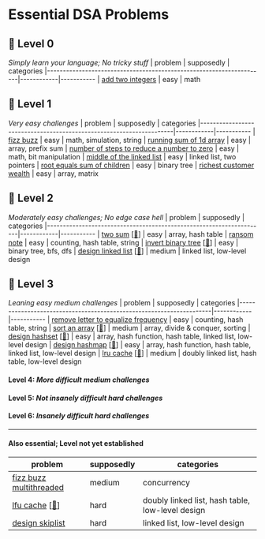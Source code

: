 Essential DSA Problems
======================


## 🍼 Level 0
_Simply learn your language; No tricky stuff_
| problem                                                             | supposedly | categories
|---------------------------------------------------------------------|------------|-----------
| [add two integers](https://leetcode.com/problems/add-two-integers/) | easy       | math


## 🐣 Level 1
_Very easy challenges_
| problem                                                             | supposedly | categories
|---------------------------------------------------------------------|------------|-----------
| [fizz buzz](https://leetcode.com/problems/fizz-buzz/)               | easy       | math, simulation, string
| [running sum of 1d array](https://leetcode.com/problems/running-sum-of-1d-array/) | easy | array, prefix sum
| [number of steps to reduce a number to zero](https://leetcode.com/problems/number-of-steps-to-reduce-a-number-to-zero/) | easy | math, bit manipulation
| [middle of the linked list](https://leetcode.com/problems/middle-of-the-linked-list/) | easy | linked list, two pointers
| [root equals sum of children](https://leetcode.com/problems/root-equals-sum-of-children/) | easy | binary tree
| [richest customer wealth](https://leetcode.com/problems/richest-customer-wealth/) | easy | array, matrix


## 🐤 Level 2
_Moderately easy challenges; No edge case hell_
| problem                                                             | supposedly | categories
|---------------------------------------------------------------------|------------|-----------
| [two sum](https://leetcode.com/problems/two-sum/) [[🚀](https://neetcode.io/solutions/two-sum)] | easy | array, hash table
| [ransom note](https://leetcode.com/problems/ransom-note/) | easy | counting, hash table, string
| [invert binary tree](https://leetcode.com/problems/invert-binary-tree/) [[🚀](https://neetcode.io/solutions/invert-binary-tree)] | easy | binary tree, bfs, dfs
| [design linked list](https://leetcode.com/problems/design-linked-list/) [[🚀](https://neetcode.io/solutions/design-linked-list)] | medium | linked list, low-level design


## 🐔 Level 3
_Leaning easy medium challenges_
| problem                                                             | supposedly | categories
|---------------------------------------------------------------------|------------|-----------
| [remove letter to equalize frequency](https://leetcode.com/problems/remove-letter-to-equalize-frequency/) | easy | counting, hash table, string
| [sort an array](https://leetcode.com/problems/sort-an-array/) [[🚀](https://neetcode.io/solutions/sort-an-array)] | medium | array, divide & conquer, sorting
| [design hashset](https://leetcode.com/problems/design-hashset/) [[🚀](https://neetcode.io/solutions/design-hashset)] | easy | array, hash function, hash table, linked list, low-level design
| [design hashmap](https://leetcode.com/problems/design-hashmap/) [[🚀](https://neetcode.io/problems/design-hashmap)] | easy | array, hash function, hash table, linked list, low-level design
| [lru cache](https://leetcode.com/problems/lru-cache/) [[🚀](https://neetcode.io/solutions/lru-cache)] | medium | doubly linked list, hash table, low-level design


#### Level 4: _More difficult medium challenges_


#### Level 5: _Not insanely difficult hard challenges_


#### Level 6: _Insanely difficult hard challenges_


---

#### Also essential; Level not yet established
| problem                                                             | supposedly | categories
|---------------------------------------------------------------------|------------|-----------
| [fizz buzz multithreaded](https://leetcode.com/problems/fizz-buzz-multithreaded/) | medium | concurrency
| [lfu cache](https://leetcode.com/problems/lfu-cache/) [[🚀](https://neetcode.io/solutions/lfu-cache)] | hard | doubly linked list, hash table, low-level design
| [design skiplist](https://leetcode.com/problems/design-skiplist/) | hard | linked list, low-level design

